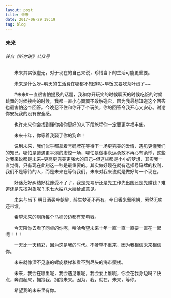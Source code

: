 ```yaml
---
layout: post
title: 未来
date: 2017-06-29 19:19
tag: blog
---
```


### 未来

###### 转自《听你说》公众号

　　未来其实很虚无，对于现在的自己来说，珍惜当下的生活可能更重要。

　　未来是什么呀~明天的生活费在哪都不知道呢~早饭又要吃茶叶蛋了~~

　　#未来#一直很害怕提及的话题，我和你开玩笑的时候聊天的时候吃饭的时候跳舞的时候接吻的时候，我都一直小心翼翼不敢触碰它，因为我最想知道这个回答也最害怕这个回答。今晚忍不住和你开了个玩笑，你的回答令我开心又安心。谢谢你安抚我的没有安全感。

　　也许未来你会找到懂你疼你更好的人下段旅程你一定要更幸福丰盛。

　　未来十年，你等着我娶了你的狗命！

　　说到未来，我们似乎都拿着号码牌在等待下一场更完美的爱情，遇见更懂我们的知己，哪怕是遭遇更平淡的虚惊一场，哪怕是做事永远勇敢不再心有余悸，这些对我来说都是未来~更高更完美更强大的自己~但这些都是小小的梦想，其实我一直觉得，只有现在此刻这一秒是最重要的。其实做好现在就有选择号码牌的权利，我们不是等待的人，而是未来在等待我们，未来对我来说就是做好每一个现在。

　　好迷茫好纠结好犹豫受不了了，我是先考研还是先工作先出国还是先赚钱？难道还是先找对象呢？求七大姑八大姨给点意见。

　　未来与当下 明日酒买今朝醉，醉生梦死不再有。今日香米留明朝，索然无味还带馊。

　　希望未来的厕所每个马桶旁边都有充电器。

　　今天陪你去看了同桌的你呢，哈哈希望未来十年一直一直一直要一直在一起呢！！！

　　一天比一天精彩，因为这是我的时代。不奢望不重来，因为我相信未来相信你。

　　未来就像深不见底的螺旋楼梯和看不到尽头的海市蜃楼。

　　未来，我会在哪里呢，我会遇见谁呢，我会爱上谁呢，你会在我身边吗？快点，奔跑起来，拥抱我，拥抱未来。因为，我，就在，未来，等你。

　　希望我的未来里有你。